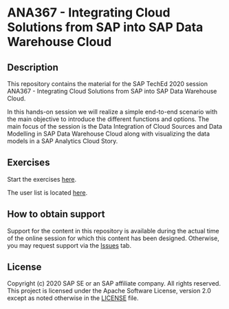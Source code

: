 # ANA367 - Integrating Cloud Solutions from SAP into SAP Data Warehouse Cloud

## Description

This repository contains the material for the SAP TechEd 2020 session ANA367 - Integrating Cloud Solutions from SAP into SAP Data Warehouse Cloud.  

In this hands-on session we will realize a simple end-to-end scenario with the main objective to introduce the different functions and options. The main focus of the session is the Data Integration of Cloud Sources and Data Modelling in SAP Data Warehouse Cloud along with visualizing the data models in a SAP Analytics Cloud Story. 

## Exercises


Start the exercises [here](https://github.com/SAP-samples/teched2020-ANA367/blob/main/AIN367%20-%20How%20to%20Integrate%20Cloud%20Systems%20to%20SAP%20Data%20Warehouse%20Cloud.pdf).

The user list is located [here](https://docs.google.com/spreadsheets/d/1X3f5hd5hPhCddbt3uQHjFRwW-LmP9dnXZRqc25MnI0s/edit#gid=0).
    
## How to obtain support

Support for the content in this repository is available during the actual time of the online session for which this content has been designed. Otherwise, you may request support via the [Issues](../../issues) tab.

## License
Copyright (c) 2020 SAP SE or an SAP affiliate company. All rights reserved. This project is licensed under the Apache Software License, version 2.0 except as noted otherwise in the [LICENSE](LICENSES/Apache-2.0.txt) file.

